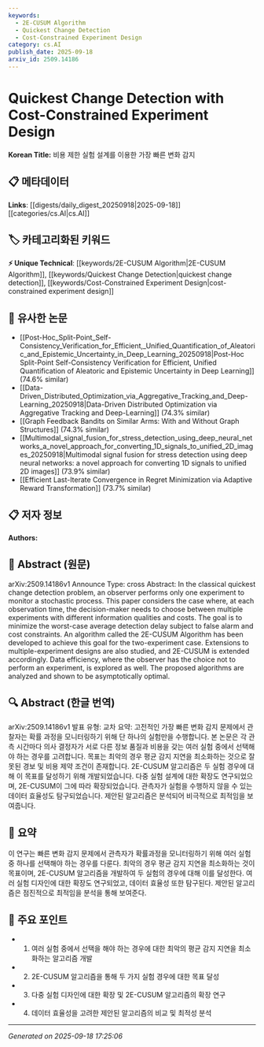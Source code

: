 ```yaml
---
keywords:
  - 2E-CUSUM Algorithm
  - Quickest Change Detection
  - Cost-Constrained Experiment Design
category: cs.AI
publish_date: 2025-09-18
arxiv_id: 2509.14186
---
```


<!-- KEYWORD_LINKING_METADATA:
{
  "processed_timestamp": "2025-09-22 22:14:20.500443",
  "vocabulary_version": "1.0",
  "selected_keywords": [
    "2E-CUSUM Algorithm",
    "Quickest Change Detection",
    "Cost-Constrained Experiment Design"
  ],
  "rejected_keywords": [
    "Data Efficiency"
  ],
  "similarity_scores": {
    "2E-CUSUM Algorithm": 0.82,
    "Quickest Change Detection": 0.78,
    "Cost-Constrained Experiment Design": 0.75
  },
  "extraction_method": "AI_prompt_based",
  "budget_applied": true
}
-->


# Quickest Change Detection with Cost-Constrained Experiment Design

**Korean Title:** 비용 제한 실험 설계를 이용한 가장 빠른 변화 감지

## 📋 메타데이터

**Links**: [[digests/daily_digest_20250918|2025-09-18]]   [[categories/cs.AI|cs.AI]]

## 🏷️ 카테고리화된 키워드
**⚡ Unique Technical**: [[keywords/2E-CUSUM Algorithm|2E-CUSUM Algorithm]], [[keywords/Quickest Change Detection|quickest change detection]], [[keywords/Cost-Constrained Experiment Design|cost-constrained experiment design]]

## 🔗 유사한 논문
- [[Post-Hoc_Split-Point_Self-Consistency_Verification_for_Efficient,_Unified_Quantification_of_Aleatoric_and_Epistemic_Uncertainty_in_Deep_Learning_20250918|Post-Hoc Split-Point Self-Consistency Verification for Efficient, Unified Quantification of Aleatoric and Epistemic Uncertainty in Deep Learning]] (74.6% similar)
- [[Data-Driven_Distributed_Optimization_via_Aggregative_Tracking_and_Deep-Learning_20250918|Data-Driven Distributed Optimization via Aggregative Tracking and Deep-Learning]] (74.3% similar)
- [[Graph Feedback Bandits on Similar Arms: With and Without Graph Structures]] (74.3% similar)
- [[Multimodal_signal_fusion_for_stress_detection_using_deep_neural_networks_a_novel_approach_for_converting_1D_signals_to_unified_2D_images_20250918|Multimodal signal fusion for stress detection using deep neural networks: a novel approach for converting 1D signals to unified 2D images]] (73.9% similar)
- [[Efficient Last-Iterate Convergence in Regret Minimization via Adaptive Reward Transformation]] (73.7% similar)

## 📋 저자 정보

**Authors:** 

## 📄 Abstract (원문)

arXiv:2509.14186v1 Announce Type: cross 
Abstract: In the classical quickest change detection problem, an observer performs only one experiment to monitor a stochastic process. This paper considers the case where, at each observation time, the decision-maker needs to choose between multiple experiments with different information qualities and costs. The goal is to minimize the worst-case average detection delay subject to false alarm and cost constraints. An algorithm called the 2E-CUSUM Algorithm has been developed to achieve this goal for the two-experiment case. Extensions to multiple-experiment designs are also studied, and 2E-CUSUM is extended accordingly. Data efficiency, where the observer has the choice not to perform an experiment, is explored as well. The proposed algorithms are analyzed and shown to be asymptotically optimal.

## 🔍 Abstract (한글 번역)

arXiv:2509.14186v1 발표 유형: 교차
요약: 고전적인 가장 빠른 변화 감지 문제에서 관찰자는 확률 과정을 모니터링하기 위해 단 하나의 실험만을 수행합니다. 본 논문은 각 관측 시간마다 의사 결정자가 서로 다른 정보 품질과 비용을 갖는 여러 실험 중에서 선택해야 하는 경우를 고려합니다. 목표는 최악의 경우 평균 감지 지연을 최소화하는 것으로 잘못된 경보 및 비용 제약 조건이 존재합니다. 2E-CUSUM 알고리즘은 두 실험 경우에 대해 이 목표를 달성하기 위해 개발되었습니다. 다중 실험 설계에 대한 확장도 연구되었으며, 2E-CUSUM이 그에 따라 확장되었습니다. 관측자가 실험을 수행하지 않을 수 있는 데이터 효율성도 탐구되었습니다. 제안된 알고리즘은 분석되어 비극적으로 최적임을 보여줍니다.

## 📝 요약

이 연구는 빠른 변화 감지 문제에서 관측자가 확률과정을 모니터링하기 위해 여러 실험 중 하나를 선택해야 하는 경우를 다룬다. 최악의 경우 평균 감지 지연을 최소화하는 것이 목표이며, 2E-CUSUM 알고리즘을 개발하여 두 실험의 경우에 대해 이를 달성한다. 여러 실험 디자인에 대한 확장도 연구되었고, 데이터 효율성 또한 탐구된다. 제안된 알고리즘은 점진적으로 최적임을 분석을 통해 보여준다.

## 🎯 주요 포인트

- 1. 여러 실험 중에서 선택을 해야 하는 경우에 대한 최악의 평균 감지 지연을 최소화하는 알고리즘 개발

- 2. 2E-CUSUM 알고리즘을 통해 두 가지 실험 경우에 대한 목표 달성

- 3. 다중 실험 디자인에 대한 확장 및 2E-CUSUM 알고리즘의 확장 연구

- 4. 데이터 효율성을 고려한 제안된 알고리즘의 비교 및 최적성 분석

---

*Generated on 2025-09-18 17:25:06*